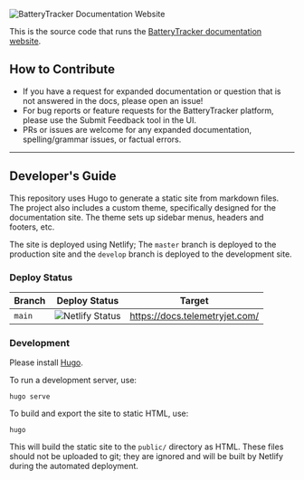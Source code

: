 ![BatteryTracker Documentation Website](/site-image.png)

This is the source code that runs the [BatteryTracker documentation website](https://docs.battertracker.io/).

## How to Contribute

- If you have a request for expanded documentation or question that is not answered in the docs, please open an issue!
- For bug reports or feature requests for the BatteryTracker platform, please use the Submit Feedback tool in the UI.
- PRs or issues are welcome for any expanded documentation, spelling/grammar issues, or factual errors.

---

## Developer's Guide

This repository uses Hugo to generate a static site from markdown files. The project also includes a custom theme, specifically designed for the documentation site. The theme sets up sidebar menus, headers and footers, etc.

The site is deployed using Netlify; The `master` branch is deployed to the production site and the `develop`
branch is deployed to the development site.

### Deploy Status

|Branch|Deploy Status|Target|
|------|-------------|------|
|`main`|![Netlify Status](https://api.netlify.com/api/v1/badges/892ce996-8989-42d4-8773-22784354e48a/deploy-status)|https://docs.telemetryjet.com/|

### Development

Please install [Hugo](https://gohugo.io/).

To run a development server, use: 
```
hugo serve
```

To build and export the site to static HTML, use:
```
hugo
````

This will build the static site to the `public/` directory as HTML. These files should not be uploaded to git; they are ignored and will be built by Netlify during the automated deployment.